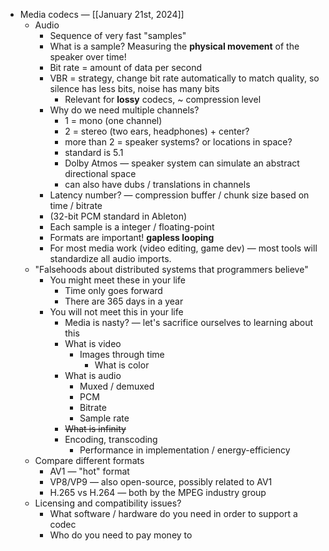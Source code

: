 - Media codecs — [[January 21st, 2024]]
    - Audio
        - Sequence of very fast "samples"
        - What is a sample? Measuring the __physical movement__ of the speaker over time!
        - Bit rate = amount of data per second
        - VBR = strategy, change bit rate automatically to match quality, so silence has less bits, noise has many bits
            - Relevant for __lossy__ codecs, ~ compression level
        - Why do we need multiple channels?
            - 1 = mono (one channel)
            - 2 = stereo (two ears, headphones) + center?
            - more than 2 = speaker systems? or locations in space?
            - standard is 5.1
            - Dolby Atmos — speaker system can simulate an abstract directional space
            - can also have dubs / translations in channels
        - Latency number? — compression buffer / chunk size based on time / bitrate
        - (32-bit PCM standard in Ableton)
        - Each sample is a integer / floating-point
        - Formats are important! __gapless looping__
        - For most media work (video editing, game dev) — most tools will standardize all audio imports.
    - "Falsehoods about distributed systems that programmers believe"
        - You might meet these in your life
            - Time only goes forward
            - There are 365 days in a year
        - You will not meet this in your life
            - Media is nasty? — let's sacrifice ourselves to learning about this
            - What is video
                - Images through time
                    - What is color
            - What is audio
                - Muxed / demuxed
                - PCM
                - Bitrate
                - Sample rate
            - ~~What is infinity~~
            - Encoding, transcoding
                - Performance in implementation / energy-efficiency
    - Compare different formats
        - AV1 — "hot" format
        - VP8/VP9 — also open-source, possibly related to AV1
        - H.265 vs H.264 — both by the MPEG industry group
    - Licensing and compatibility issues?
        - What software / hardware do you need in order to support a codec
        - Who do you need to pay money to
